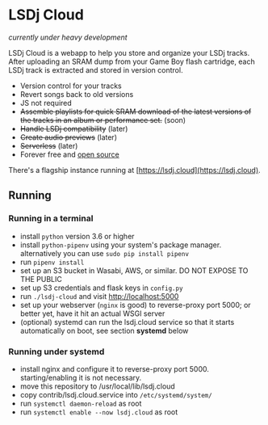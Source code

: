 # LSDj Cloud

_currently under heavy development_

LSDj Cloud is a webapp to help you store and organize your LSDj tracks. After uploading an SRAM dump from your Game Boy flash cartridge, each LSDj track is extracted and stored in version control.

  - Version control for your tracks
  - Revert songs back to old versions
  - JS not required
  - ~~Assemble playlists for quick SRAM download of the latest versions of the tracks in an album or performance set.~~ (soon)
  - ~~Handle LSDj compatibility~~ (later)
  - ~~Create audio previews~~ (later)
  - ~~Serverless~~ (later)
  - Forever free and [open source](https://github.com/qguv/lsdj-cloud)

There's a flagship instance running at [https://lsdj.cloud](https://lsdj.cloud).

## Running

### Running in a terminal

  - install `python` version 3.6 or higher
  - install `python-pipenv` using your system's package manager. alternatively you can use `sudo pip install pipenv`
  - run `pipenv install`
  - set up an S3 bucket in Wasabi, AWS, or similar. DO NOT EXPOSE TO THE PUBLIC
  - set up S3 credentials and flask keys in `config.py`
  - run `./lsdj-cloud` and visit [http://localhost:5000](http://localhost:5000)
  - set up your webserver (`nginx` is good) to reverse-proxy port 5000; or better yet, have it hit an actual WSGI server
  - (optional) systemd can run the lsdj.cloud service so that it starts automatically on boot, see section **systemd** below

### Running under systemd

  - install nginx and configure it to reverse-proxy port 5000. starting/enabling it is not necessary.
  - move this repository to /usr/local/lib/lsdj.cloud
  - copy contrib/lsdj.cloud.service into `/etc/systemd/system/`
  - run `systemctl daemon-reload` as root
  - run `systemctl enable --now lsdj.cloud` as root
